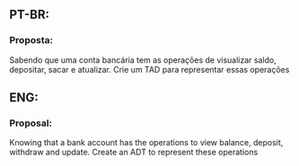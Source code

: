 ## PT-BR:
### Proposta:
Sabendo que uma conta bancária tem as operações de visualizar saldo,
depositar, sacar e atualizar. Crie um TAD para representar essas operações

## ENG:
### Proposal:
Knowing that a bank account has the operations to view balance, deposit, withdraw and update. 
Create an ADT to represent these operations 